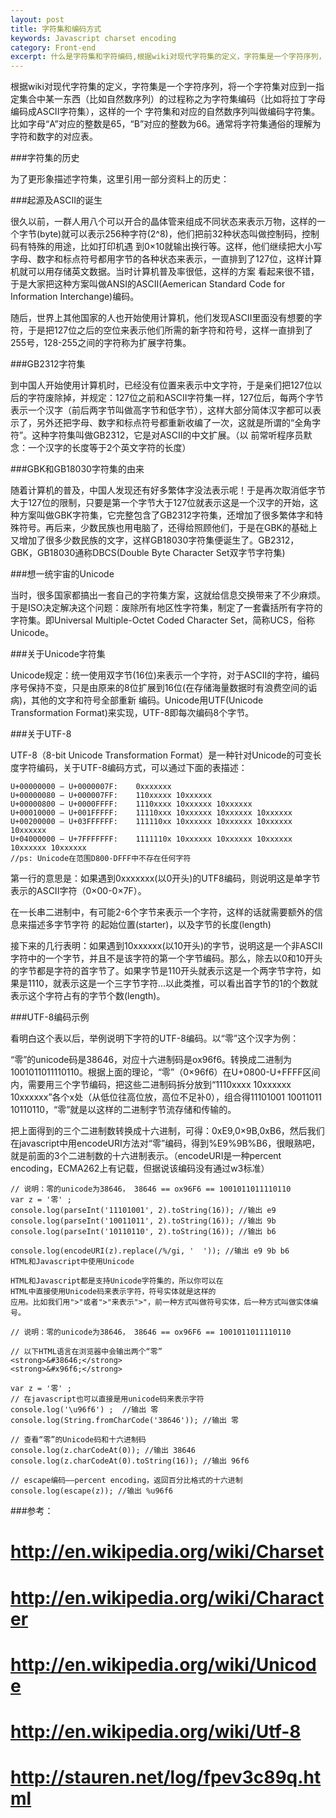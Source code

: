 ```yaml
---
layout: post
title: 字符集和编码方式
keywords: Javascript charset encoding
category: Front-end
excerpt: 什么是字符集和字符编码,根据wiki对现代字符集的定义，字符集是一个字符序列，将一个字符集对应到一指定集合中某一东西（比如自然数序列）的过程称之为字符集编码（比如将拉丁字母编码成ASCII字符集），这样的一个字符集和对应的自然数序列叫做编码字符集。比如字母“A”对应的整数是65，“B”对应的整数为66。通常将字符集通俗的理解为字符和数字的对应表。
---
```


根据wiki对现代字符集的定义，字符集是一个字符序列，将一个字符集对应到一指定集合中某一东西（比如自然数序列）的过程称之为字符集编码（比如将拉丁字母编码成ASCII字符集），这样的一个
字符集和对应的自然数序列叫做编码字符集。比如字母“A”对应的整数是65，“B”对应的整数为66。通常将字符集通俗的理解为字符和数字的对应表。

###字符集的历史

为了更形象描述字符集，这里引用一部分资料上的历史：

###起源及ASCII的诞生

很久以前，一群人用八个可以开合的晶体管来组成不同状态来表示万物，这样的一个字节(byte)就可以表示256种字符(2^8)，他们把前32种状态叫做控制码，控制码有特殊的用途，比如打印机遇
到0×10就输出换行等。这样，他们继续把大小写字母、数字和标点符号都用字节的各种状态来表示，一直排到了127位，这样计算机就可以用存储英文数据。当时计算机普及率很低，这样的方案
看起来很不错，于是大家把这种方案叫做ANSI的ASCII(Aemerican Standard Code for Information Interchange)编码。

随后，世界上其他国家的人也开始使用计算机，他们发现ASCII里面没有想要的字符，于是把127位之后的空位来表示他们所需的新字符和符号，这样一直排到了255号，128-255之间的字符称为扩展字符集。

###GB2312字符集

到中国人开始使用计算机时，已经没有位置来表示中文字符，于是亲们把127位以后的字符废除掉，并规定：127位之前和ASCII字符集一样，127位后，每两个字节表示一个汉字（前后两字节叫做高字节和低字节），这样大部分简体汉字都可以表示了，另外还把字母、数字和标点符号都重新收编了一次，这就是所谓的“全角字符”。这种字符集叫做GB2312，它是对ASCII的中文扩展。（以
前常听程序员默念：一个汉字的长度等于2个英文字符的长度）

###GBK和GB18030字符集的由来

随着计算机的普及，中国人发现还有好多繁体字没法表示呢！于是再次取消低字节大于127位的限制，只要是第一个字节大于127位就表示这是一个汉字的开始，这种方案叫做GBK字符集，它完整包含了GB2312字符集，还增加了很多繁体字和特殊符号。再后来，少数民族也用电脑了，还得给照顾他们，于是在GBK的基础上又增加了很多少数民族的文字，这样GB18030字符集便诞生了。GB2312，GBK，GB18030通称DBCS(Double Byte Character Set双字节字符集)

###想一统宇宙的Unicode

当时，很多国家都搞出一套自己的字符集方案，这就给信息交换带来了不少麻烦。于是ISO决定解决这个问题：废除所有地区性字符集，制定了一套囊括所有字符的字符集。即Universal Multiple-Octet Coded Character Set，简称UCS，俗称Unicode。

###关于Unicode字符集

Unicode规定：统一使用双字节(16位)来表示一个字符，对于ASCII的字符，编码序号保持不变，只是由原来的8位扩展到16位(在存储海量数据时有浪费空间的诟病)，其他的文字和符号全部重新
编码。Unicode用UTF(Unicode Transformation Format)来实现，UTF-8即每次编码8个字节。

###关于UTF-8

UTF-8（8-bit Unicode Transformation Format）是一种针对Unicode的可变长度字符编码，关于UTF-8编码方式，可以通过下面的表描述：

    U+00000000 – U+0000007F:    0xxxxxxx
    U+00000080 – U+000007FF:    110xxxxx 10xxxxxx
    U+00000800 – U+0000FFFF:    1110xxxx 10xxxxxx 10xxxxxx
    U+00010000 – U+001FFFFF:    11110xxx 10xxxxxx 10xxxxxx 10xxxxxx
    U+00200000 – U+03FFFFFF:    111110xx 10xxxxxx 10xxxxxx 10xxxxxx  10xxxxxx
    U+04000000 – U+7FFFFFFF:    1111110x 10xxxxxx 10xxxxxx 10xxxxxx  10xxxxxx 10xxxxxx
    //ps: Unicode在范围D800-DFFF中不存在任何字符

第一行的意思是：如果遇到0xxxxxxx(以0开头)的UTF8编码，则说明这是单字节表示的ASCII字符（0×00-0×7F）。

在一长串二进制中，有可能2-6个字节来表示一个字符，这样的话就需要额外的信息来描述多字节字符
的起始位置(starter)，以及字节的长度(length)

接下来的几行表明：如果遇到10xxxxxx(以10开头)的字节，说明这是一个非ASCII字符中的一个字节，并且不是该字符的第一个字节编码。那么，除去以0和10开头的字节都是字符的首字节了。如果字节是110开头就表示这是一个两字节字符，如果是1110，就表示这是一个三字节字符…以此类推，可以看出首字节的1的个数就表示这个字符占有的字节个数(length)。

###UTF-8编码示例

看明白这个表以后，举例说明下字符的UTF-8编码。以“零”这个汉字为例：

“零”的unicode码是38646，对应十六进制码是ox96f6。转换成二进制为1001011011110110。根据上面的理论，“零”（0×96f6）在U+0800-U+FFFF区间内，需要用三个字节编码，把这些二进制码拆分放到“1110xxxx 10xxxxxx 10xxxxxx”各个x处（从低位往高位放，高位不足补0），组合得11101001 10011011 10110110，“零”就是以这样的二进制字节流存储和传输的。

把上面得到的三个二进制数转换成十六进制，可得：0xE9,0×9B,0xB6，然后我们在javascript中用encodeURI方法对“零”编码，得到%E9%9B%B6，很眼熟吧，就是前面的3个二进制数的十六进制表示。（encodeURI是一种percent encoding，ECMA262上有记载，但据说该编码没有通过w3标准）

    // 说明：零的unicode为38646， 38646 == ox96F6 == 1001011011110110
    var z = '零' ;
    console.log(parseInt('11101001', 2).toString(16)); //输出 e9
    console.log(parseInt('10011011', 2).toString(16)); //输出 9b
    console.log(parseInt('10110110', 2).toString(16)); //输出 b6

    console.log(encodeURI(z).replace(/%/gi, '  ')); //输出 e9 9b b6
    HTML和Javascript中使用Unicode

    HTML和Javascript都是支持Unicode字符集的，所以你可以在
    HTML中直接使用Unicode码来表示字符，符号实体就是这样的
    应用。比如我们用">"或者">"来表示">"，前一种方式叫做符号实体，后一种方式叫做实体编号。

    // 说明：零的unicode为38646， 38646 == ox96F6 == 1001011011110110

    // 以下HTML语言在浏览器中会输出两个“零”
    <strong>&#38646;</strong>
    <strong>&#x96f6;</strong>

    var z = '零' ;
    // 在javascript也可以直接是用unicode码来表示字符
    console.log('\u96f6') ;  //输出 零
    console.log(String.fromCharCode('38646')); //输出 零

    // 查看“零”的Unicode码和十六进制码
    console.log(z.charCodeAt(0)); //输出 38646
    console.log(z.charCodeAt(0).toString(16)); //输出 96f6

    // escape编码——percent encoding，返回百分比格式的十六进制
    console.log(escape(z)); //输出 %u96f6


###参考：

# http://en.wikipedia.org/wiki/Charset
# http://en.wikipedia.org/wiki/Character
# http://en.wikipedia.org/wiki/Unicode
# http://en.wikipedia.org/wiki/Utf-8
# http://stauren.net/log/fpev3c89q.html
